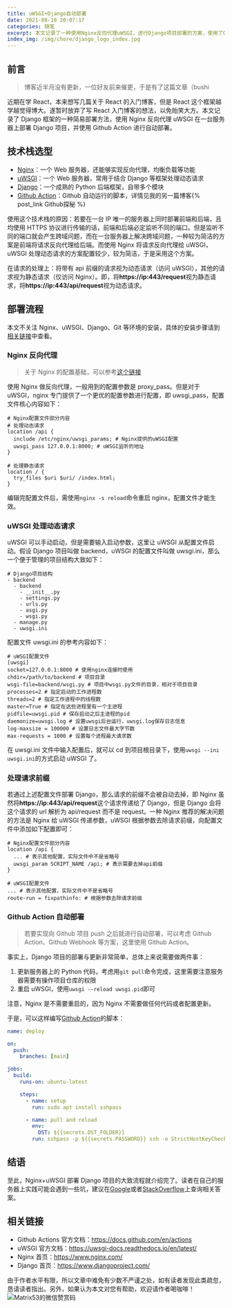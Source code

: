 ```yaml
---
title: uWSGI+Django自动部署
date: 2021-08-10 20:07:17
categories: 随笔
excerpt: 本文记录了一种使用Nginx反向代理uWSGI，进行Django项目部署的方案，使用了Github Action实现了项目的自动部署。
index_img: /img/chore/django_logo_index.jpg
---
```


## 前言

> 博客近半月没有更新，一位好友前来催更，于是有了这篇文章（bushi

近期在学 React，本来想写几篇关于 React 的入门博客，但是 React 这个框架越学越觉得博大。遂暂时放弃了写 React 入门博客的想法，以免贻笑大方。本文记录了 Django 框架的一种简易部署方法，使用 Nginx 反向代理 uWSGI 在一台服务器上部署 Django 项目，并使用 Github Action 进行自动部署。

## 技术栈选型

- [Nginx](https://www.nginx.com/)：一个 Web 服务器，还能够实现反向代理，均衡负载等功能
- [uWSGI](https://uwsgi-docs.readthedocs.io/en/latest/)：一个 Web 服务器，常用于结合 Django 等框架处理动态请求
- [Django](https://www.djangoproject.com/)：一个成熟的 Python 后端框架，自带多个模块
- [Github Action](https://docs.github.com/en/actions)：Github 自动运行的脚本，详情见我的另一篇博客{% post_link Github探秘 %}

使用这个技术栈的原因：若要在一台 IP 唯一的服务器上同时部署前端和后端，且均使用 HTTPS 协议进行传输的话，前端和后端必定监听不同的端口。但是监听不同的端口就会产生跨域问题，而在一台服务器上解决跨域问题，一种较为简洁的方案是前端将请求反向代理给后端。而使用 Nginx 将请求反向代理给 uWSGI，uWSGI 处理动态请求的方案配置较少，较为简洁，于是采用这个方案。

在请求的处理上：将带有 api 前缀的请求视为动态请求（访问 uWSGI），其他的请求视为静态请求（仅访问 Nginx）。即，将**https://ip:443/request**视为静态请求，将**https://ip:443/api/request**视为动态请求。

## 部署流程

本文不关注 Nginx、uWSGI、Django、Git 等环境的安装，具体的安装步骤请到[相关链接](#相关链接)中查看。

### Nginx 反向代理

> 关于 Nginx 的配置基础，可以参考[这个链接](https://www.runoob.com/w3cnote/nginx-setup-intro.html)

使用 Nginx 做反向代理，一般用到的配置参数是 proxy_pass。但是对于 uWSGI，nginx 专门提供了一个更优的配置参数进行配置，即 uwsgi_pass，配置文件核心内容如下：

```plain
# Nginx配置文件部分内容
# 处理动态请求
location /api {
  include /etc/nginx/uwsgi_params; # Nginx提供的uWSGI配置
  uwsgi_pass 127.0.0.1:8000; # uWSGI监听的地址
}

# 处理静态请求
location / {
  try_files $uri $uri/ /index.html;
}
```

编辑完配置文件后，需使用`nginx -s reload`命令重启 nginx，配置文件才能生效。

### uWSGI 处理动态请求

uWSGI 可以手动启动，但是需要输入启动参数，这里让 uWSGI 从配置文件启动。假设 Django 项目叫做 backend，uWSGI 的配置文件叫做 uwsgi.ini，那么一个便于管理的项目结构大致如下：

```plain
# Django项目结构
- backend
  - backend
    - __init__.py
    - settings.py
    - urls.py
    - asgi.py
    - wsgi.py
  - manage.py
  - uwsgi.ini
```

配置文件 uwsgi.ini 的参考内容如下：

```plain
# uWSGI配置文件
[uwsgi]
socket=127.0.0.1:8000 # 使用nginx连接时使用
chdir=/path/to/backend # 项目目录
wsgi-file=backend/wsgi.py # 项目中wsgi.py文件的目录，相对于项目目录
processes=2 # 指定启动的工作进程数
threads=2 # 指定工作进程中的线程数
master=True # 指定在这些进程里有一个主进程
pidfile=uwsgi.pid # 保存启动之后主进程的pid
daemonize=uwsgi.log # 设置uwsgi后台运行，uwsgi.log保存日志信息
log-maxsize = 100000 # 设置日志文件最大字节数
max-requests = 1000 # 设置每个进程最大请求数
```

在 uwsgi.ini 文件中输入配置后，就可以 cd 到项目根目录下，使用`uwsgi --ini uwsgi.ini`的方式启动 uWSGI 了。

### 处理请求前缀

若通过上述配置文件部署 Django，那么请求的前缀不会被自动去掉，即 Nginx 虽然将**https://ip:443/api/request**这个请求传递给了 Django，但是 Django 会将这个请求的 url 解析为 api/request 而不是 request。一种 Nginx 推荐的解决问题的方法是 Nginx 给 uWSGI 传递参数，uWSGI 根据参数去除请求前缀，向配置文件中添加如下配置即可：

```plain
# Nginx配置文件部分内容
location /api {
  ... # 表示其他配置，实际文件中不是省略号
  uwsgi_param SCRIPT_NAME /api; # 表示需要去掉api前缀
}
```

```plain
# uWSGI配置文件
... # 表示其他配置，实际文件中不是省略号
route-run = fixpathinfo: # 根据参数去除请求前缀
```

### Github Action 自动部署

> 若要实现向 Github 项目 push 之后就进行自动部署，可以考虑 Github Action、Github Webhook 等方案，这里使用 Github Action。

事实上，Django 项目的部署与更新非常简单，总体上来说需要做两件事：

1. 更新服务器上的 Python 代码，考虑用`git pull`命令完成，这里需要注意服务器需要有操作项目仓库的权限
2. 重启 uWSGI，使用`uwsgi --reload uwsgi.pid`即可

注意，Nginx 是不需要重启的，因为 Nginx 不需要做任何代码或者配置更新。

于是，可以这样编写[Github Action](https://docs.github.com/en/actions)的脚本：

```yml
name: deploy

on:
  push:
    branches: [main]

jobs:
  build:
    runs-on: ubuntu-latest

    steps:
      - name: setup
        run: sudo apt install sshpass

      - name: pull and reload
        env:
          DST: ${{secrets.DST_FOLDER}}
        run: sshpass -p ${{secrets.PASSWORD}} ssh -o StrictHostKeyChecking=no ${{secrets.USER}}@${{secrets.IP}} "cd ${DST}; git pull; uwsgi --reload uwsgi.pid"
```

## 结语

至此，Nginx+uWSGI 部署 Django 项目的大致流程就介绍完了。读者在自己的服务器上实践可能会遇到一些坑，建议在[Google](https://www.google.com.hk/)或者[StackOverflow](https://stackoverflow.com/)上查询相关答案。

## 相关链接

- Github Actions 官方文档：https://docs.github.com/en/actions
- uWSGI 官方文档：https://uwsgi-docs.readthedocs.io/en/latest/
- Nginx 首页：https://www.nginx.com/
- Django 首页：https://www.djangoproject.com/

由于作者水平有限，所以文章中难免有少数不严谨之处，如有读者发现此类疏忽，恳请读者指出。另外，如果认为本文对您有帮助，欢迎请作者喝咖啡！![Matrix53的微信赞赏码](/img/global/wxQRcode_pay.png)
